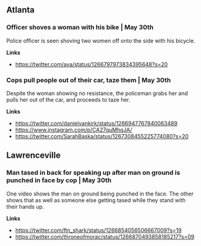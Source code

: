
## Atlanta

### Officer shoves a woman with his bike | May 30th

Police officer is seen shoving two women off onto the side with his bicycle. 

**Links**

* https://twitter.com/ava/status/1266797973834395648?s=20

### Cops pull people out of their car, taze them | May 30th

Despite the woman showing no resistance, the policeman grabs her and pulls her out of the car, and proceeds to taze her.

**Links**

* https://twitter.com/danielvankirk/status/1266947767840063489
* https://www.instagram.com/p/CA27quMhqJA/
* https://twitter.com/SarahBaska/status/1267308455225774080?s=20

## Lawrenceville

### Man tased in back for speaking up after man on ground is punched in face by cop | May 30th

One video shows the man on ground being punched in the face. The other shows that as well as someone else getting tased while they stand with their hands up.

**Links**

* https://twitter.com/ftn_shark/status/1266854056506667009?s=19
* https://twitter.com/throneofmorac/status/1266870493858185217?s=09
